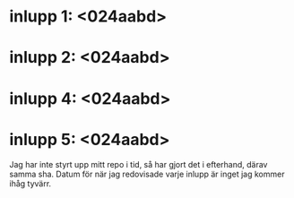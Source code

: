# inlupp 1: <024aabd>
# inlupp 2: <024aabd>
# inlupp 4: <024aabd>
# inlupp 5: <024aabd>

Jag har inte styrt upp mitt repo i tid, så har gjort det i efterhand, därav samma sha. Datum för när jag redovisade varje inlupp är inget jag kommer ihåg tyvärr.
